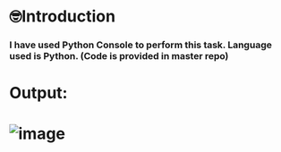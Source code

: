 # **🤓Introduction**
### **I have used Python Console to perform this task. Language used is Python. (Code is provided in master repo)**
# **Output:**
# ![image](https://user-images.githubusercontent.com/52539720/148941619-cfe1c7f6-7ddc-4bf3-86c8-ede5f2dda852.png)
